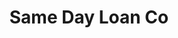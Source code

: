---
title: Same Day Loan Co
slug: same-day-loan-co
updated-on: '2024-05-30T13:44:31.749Z'
created-on: '2024-05-30T13:41:46.671Z'
published-on: '2024-05-30T13:54:32.469Z'
f_city-state-2:
- cms/city/saint-charles-mo.md
- cms/city/saint-louis-mo.md
f_locations:
- cms/payday-loan/same-day-loan-co-26190.md
- cms/payday-loan/same-day-loan-co-26191.md
- cms/payday-loan/same-day-loan-co-26192.md
- cms/payday-loan/same-day-loan-co-26193.md
- cms/payday-loan/same-day-loan-co-26194.md
- cms/payday-loan/same-day-loan-co-26195.md
f_states:
- cms/state/missouri.md
layout: '[company].html'
tags: company
---
